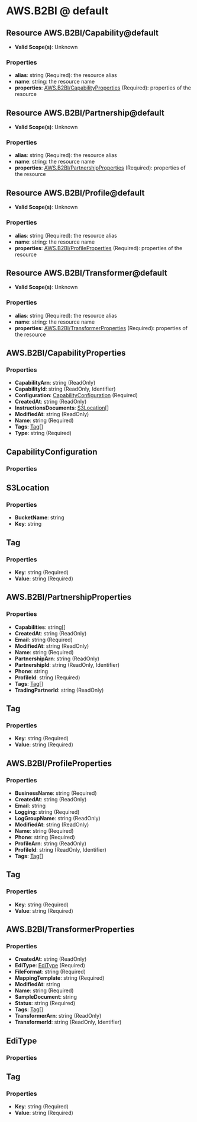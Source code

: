 # AWS.B2BI @ default

## Resource AWS.B2BI/Capability@default
* **Valid Scope(s)**: Unknown
### Properties
* **alias**: string (Required): the resource alias
* **name**: string: the resource name
* **properties**: [AWS.B2BI/CapabilityProperties](#awsb2bicapabilityproperties) (Required): properties of the resource

## Resource AWS.B2BI/Partnership@default
* **Valid Scope(s)**: Unknown
### Properties
* **alias**: string (Required): the resource alias
* **name**: string: the resource name
* **properties**: [AWS.B2BI/PartnershipProperties](#awsb2bipartnershipproperties) (Required): properties of the resource

## Resource AWS.B2BI/Profile@default
* **Valid Scope(s)**: Unknown
### Properties
* **alias**: string (Required): the resource alias
* **name**: string: the resource name
* **properties**: [AWS.B2BI/ProfileProperties](#awsb2biprofileproperties) (Required): properties of the resource

## Resource AWS.B2BI/Transformer@default
* **Valid Scope(s)**: Unknown
### Properties
* **alias**: string (Required): the resource alias
* **name**: string: the resource name
* **properties**: [AWS.B2BI/TransformerProperties](#awsb2bitransformerproperties) (Required): properties of the resource

## AWS.B2BI/CapabilityProperties
### Properties
* **CapabilityArn**: string (ReadOnly)
* **CapabilityId**: string (ReadOnly, Identifier)
* **Configuration**: [CapabilityConfiguration](#capabilityconfiguration) (Required)
* **CreatedAt**: string (ReadOnly)
* **InstructionsDocuments**: [S3Location](#s3location)[]
* **ModifiedAt**: string (ReadOnly)
* **Name**: string (Required)
* **Tags**: [Tag](#tag)[]
* **Type**: string (Required)

## CapabilityConfiguration
### Properties

## S3Location
### Properties
* **BucketName**: string
* **Key**: string

## Tag
### Properties
* **Key**: string (Required)
* **Value**: string (Required)

## AWS.B2BI/PartnershipProperties
### Properties
* **Capabilities**: string[]
* **CreatedAt**: string (ReadOnly)
* **Email**: string (Required)
* **ModifiedAt**: string (ReadOnly)
* **Name**: string (Required)
* **PartnershipArn**: string (ReadOnly)
* **PartnershipId**: string (ReadOnly, Identifier)
* **Phone**: string
* **ProfileId**: string (Required)
* **Tags**: [Tag](#tag)[]
* **TradingPartnerId**: string (ReadOnly)

## Tag
### Properties
* **Key**: string (Required)
* **Value**: string (Required)

## AWS.B2BI/ProfileProperties
### Properties
* **BusinessName**: string (Required)
* **CreatedAt**: string (ReadOnly)
* **Email**: string
* **Logging**: string (Required)
* **LogGroupName**: string (ReadOnly)
* **ModifiedAt**: string (ReadOnly)
* **Name**: string (Required)
* **Phone**: string (Required)
* **ProfileArn**: string (ReadOnly)
* **ProfileId**: string (ReadOnly, Identifier)
* **Tags**: [Tag](#tag)[]

## Tag
### Properties
* **Key**: string (Required)
* **Value**: string (Required)

## AWS.B2BI/TransformerProperties
### Properties
* **CreatedAt**: string (ReadOnly)
* **EdiType**: [EdiType](#editype) (Required)
* **FileFormat**: string (Required)
* **MappingTemplate**: string (Required)
* **ModifiedAt**: string
* **Name**: string (Required)
* **SampleDocument**: string
* **Status**: string (Required)
* **Tags**: [Tag](#tag)[]
* **TransformerArn**: string (ReadOnly)
* **TransformerId**: string (ReadOnly, Identifier)

## EdiType
### Properties

## Tag
### Properties
* **Key**: string (Required)
* **Value**: string (Required)

